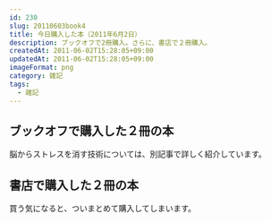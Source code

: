 ```yaml
---
id: 230
slug: 20110603book4
title: 今日購入した本（2011年6月2日）
description: ブックオフで2冊購入。さらに、書店で２冊購入。
createdAt: 2011-06-02T15:28:05+09:00
updatedAt: 2011-06-02T15:28:05+09:00
imageFormat: png
category: 雑記
tags:
  - 雑記
---
```


## ブックオフで購入した２冊の本

<yomereba-link item-title="誰とでも15分以上会話がとぎれない!話し方66のルール" img-file-name="kaiwa15_66_500x500.png" author-name="野口 敏" amazon-item-id="4883998304" kindle-item-id="B008U5TMA6" rakuten-item-id="6128652" kobo-item-id="a956f89a9f304fad945fb3ed070661f4"></yomereba-link>

<yomereba-link item-title="脳からストレスを消す技術" img-file-name="brainnostress_500x500.png" author-name="有田 秀穂" amazon-item-id="4763160095" kindle-item-id="B008BCCBYW" rakuten-item-id="5934881" kobo-item-id="5c2ceb8405db4a72b65c30c4e9dd2f45"></yomereba-link>

脳からストレスを消す技術については、別記事で詳しく紹介しています。

<related-link id="246"></related-link>

## 書店で購入した２冊の本

<yomereba-link item-title="リーディング3.0 ― 少ない労力で大きな成果をあげるクラウド時代の読書術" img-file-name="reading3_500x500.png" author-name="本田 直之" amazon-item-id="4492044167" kindle-item-id="B00979OPLA" rakuten-item-id="7010997" kobo-item-id="22fe7b6b9da24c4096f4297f99a4cfa1"></yomereba-link>

<yomereba-link item-title="ほったらかし不動産投資で月50万円稼ぐ！" img-file-name="hottarakashi50man_500x500.png" author-name="午堂登 紀雄" amazon-item-id="4478015805" kindle-item-id="B00EYTB7I2" rakuten-item-id="11124248" kobo-item-id="60522794b5123117abafc631d115d0cb"></yomereba-link>

買う気になると、ついまとめて購入してしまいます。
